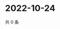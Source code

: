 # 2022-10-24

共 0 条

<!-- BEGIN WEIBO -->
<!-- 最后更新时间 Mon Oct 24 2022 01:26:54 GMT+0800 (China Standard Time) -->

<!-- END WEIBO -->
